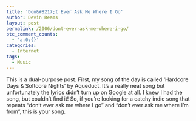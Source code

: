 ```yaml
---
title: 'Don&#8217;t Ever Ask Me Where I Go'
author: Devin Reams
layout: post
permalink: /2006/dont-ever-ask-me-where-i-go/
btc_comment_counts:
  - 'a:0:{}'
categories:
  - Internet
tags:
  - Music
---
```

This is a dual-purpose post. First, my song of the day is called &#8216;Hardcore Days &#038; Softcore Nights&#8217; by Aqueduct. It&#8217;s a really neat song but unfortunately the lyrics didn&#8217;t turn up on Google at all. I knew I had the song, but couldn&#8217;t find it! So, if you&#8217;re looking for a catchy indie song that repeats &#8220;don&#8217;t ever ask me where I go&#8221; and &#8220;don&#8217;t ever ask me where I&#8217;m from&#8221;, this is your song.